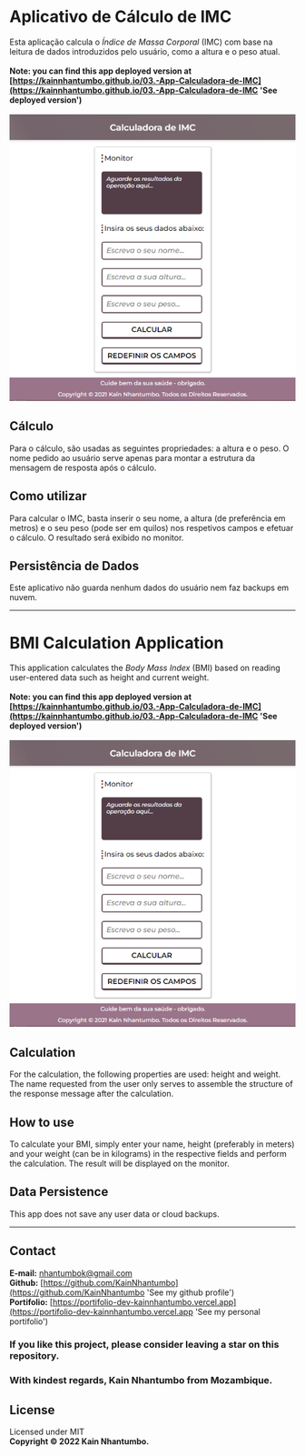 # Aplicativo de Cálculo de IMC
Esta aplicação calcula o *Índice de Massa Corporal* (IMC) com base na leitura de dados introduzidos pelo usuário, como a altura e o peso atual.\
\
**Note: you can find this app deployed version at [https://kainnhantumbo.github.io/03.-App-Calculadora-de-IMC](https://kainnhantumbo.github.io/03.-App-Calculadora-de-IMC 'See deployed version')**\
\
![](./images/screenshot.png "Imagem do aplicativo de Cálculo de IMC")

## Cálculo
Para o cálculo, são usadas as seguintes propriedades: a altura e o peso. O nome pedido ao usuário serve apenas para montar a estrutura da mensagem de resposta após o cálculo.

## Como utilizar
Para calcular o IMC, basta inserir o seu nome, a altura (de preferência em metros) e o seu peso (pode ser em quilos) nos respetivos campos e efetuar o cálculo. O resultado será exibido no monitor.

## Persistência de Dados
Este aplicativo não guarda nenhum dados do usuário nem faz backups em nuvem.


***

# BMI Calculation Application
This application calculates the *Body Mass Index* (BMI) based on reading user-entered data such as height and current weight.\
\
**Note: you can find this app deployed version at [https://kainnhantumbo.github.io/03.-App-Calculadora-de-IMC](https://kainnhantumbo.github.io/03.-App-Calculadora-de-IMC 'See deployed version')**\
\
![](./images/screenshot.png "Image of the BMI Calculator application")

## Calculation
For the calculation, the following properties are used: height and weight. The name requested from the user only serves to assemble the structure of the response message after the calculation.

## How to use
To calculate your BMI, simply enter your name, height (preferably in meters) and your weight (can be in kilograms) in the respective fields and perform the calculation. The result will be displayed on the monitor.

## Data Persistence
This app does not save any user data or cloud backups.

***
## Contact

**E-mail:** [nhantumbok@gmail.com](nhantumbok@gmail.com 'Send an email')\
**Github:** [https://github.com/KainNhantumbo](https://github.com/KainNhantumbo 'See my github profile')  
**Portifolio:** [https://portifolio-dev-kainnhantumbo.vercel.app](https://portifolio-dev-kainnhantumbo.vercel.app 'See my personal portifolio')

### If you like this project, please consider leaving a star on this repository.

### With kindest regards, Kain Nhantumbo from Mozambique.

## License

Licensed under MIT  
**Copyright &copy; 2022 Kain Nhantumbo.**